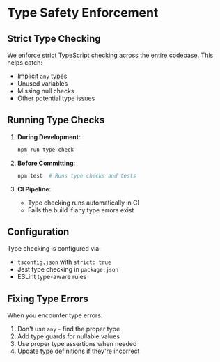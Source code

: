 # Type Safety Enforcement

## Strict Type Checking

We enforce strict TypeScript checking across the entire codebase. This helps catch:
- Implicit `any` types
- Unused variables
- Missing null checks
- Other potential type issues

## Running Type Checks

1. **During Development**:
   ```bash
   npm run type-check
   ```

2. **Before Committing**:
   ```bash
   npm test  # Runs type checks and tests
   ```

3. **CI Pipeline**:
   - Type checking runs automatically in CI
   - Fails the build if any type errors exist

## Configuration

Type checking is configured via:
- `tsconfig.json` with `strict: true`
- Jest type checking in `package.json`
- ESLint type-aware rules

## Fixing Type Errors

When you encounter type errors:
1. Don't use `any` - find the proper type
2. Add type guards for nullable values
3. Use proper type assertions when needed
4. Update type definitions if they're incorrect 